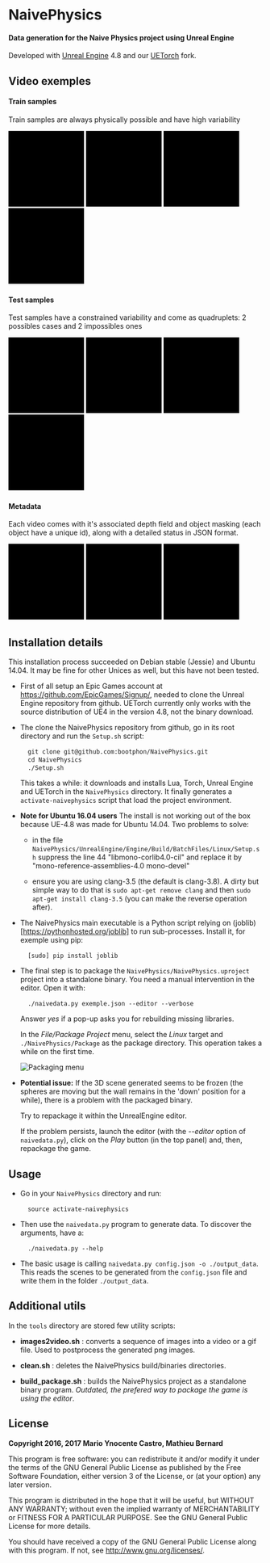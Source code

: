 # NaivePhysics #

#### Data generation for the Naive Physics project using Unreal Engine ####

Developed with
[Unreal Engine](https://www.unrealengine.com/what-is-unreal-engine-4)
4.8 and our [UETorch](https://github.com/bootphon/UETorch) fork.


## Video exemples ##


#### Train samples ####

Train samples are always physically possible and have high variability

<img src="exemples/gif/train_1.gif" width="150"> <img src="exemples/gif/train_2.gif" width="150"> <img src="exemples/gif/train_3.gif" width="150"> <img src="exemples/gif/train_4.gif" width="150">


#### Test samples ####

Test samples have a constrained variability and come as quadruplets: 2
possibles cases and 2 impossibles ones

<img src="exemples/gif/test_1.gif" width="150"> <img src="exemples/gif/test_2.gif" width="150"> <img src="exemples/gif/test_3.gif" width="150"> <img src="exemples/gif/test_4.gif" width="150">


#### Metadata ####

Each video comes with it's associated depth field and object masking
(each object have a unique id), along with a detailed status in JSON
format.

<img src="exemples/gif/meta_1.gif" width="150"> <img src="exemples/gif/meta_2.gif" width="150"> <img src="exemples/gif/meta_3.gif" width="150">


## Installation details ##

This installation process succeeded on Debian stable (Jessie) and
Ubuntu 14.04. It may be fine for other Unices as well, but this have
not been tested.

* First of all setup an Epic Games account at
  https://github.com/EpicGames/Signup/, needed to clone the Unreal
  Engine repository from github. UETorch currently only works with the
  source distribution of UE4 in the version 4.8, not the binary
  download.


* The clone the NaivePhysics repository from github, go in its root
  directory and run the `Setup.sh` script:

        git clone git@github.com:bootphon/NaivePhysics.git
        cd NaivePhysics
        ./Setup.sh

  This takes a while: it downloads and installs Lua, Torch, Unreal
  Engine and UETorch in the `NaivePhysics` directory. It finally
  generates a `activate-naivephysics` script that load the project
  environment.

* **Note for Ubuntu 16.04 users** The install is not working out of
  the box because UE-4.8 was made for Ubuntu 14.04. Two problems to solve:

    - in the file
      `NaivePhysics/UnrealEngine/Engine/Build/BatchFiles/Linux/Setup.sh`
      suppress the line 44 "libmono-corlib4.0-cil" and replace it by
      "mono-reference-assemblies-4.0 mono-devel"

    - ensure you are using clang-3.5 (the default is clang-3.8). A
      dirty but simple way to do that is `sudo apt-get remove clang`
      and then `sudo apt-get install clang-3.5` (you can make the
      reverse operation after).

* The NaivePhysics main executable is a Python script relying on
  (joblib)[https://pythonhosted.org/joblib] to run
  sub-processes. Install it, for exemple using pip:

        [sudo] pip install joblib


* The final step is to package the
  `NaivePhysics/NaivePhysics.uproject` project into a standalone
  binary. You need a manual intervention in the editor. Open it with:

        ./naivedata.py exemple.json --editor --verbose

  Answer *yes* if a pop-up asks you for rebuilding missing libraries.

  In the *File/Package Project* menu, select the *Linux* target and
  `./NaivePhysics/Package` as the package directory. This operation
  takes a while on the first time.

  ![Packaging menu](https://docs.unrealengine.com/latest/images/Engine/Basics/Projects/Packaging/packaging_menu.jpg)


* **Potential issue:** If the 3D scene generated seems to be frozen
  (the spheres are moving but the wall remains in the 'down' position
  for a while), there is a problem with the packaged binary.

  Try to repackage it within the UnrealEngine editor.

  If the problem persists, launch the editor (with the *--editor*
  option of `naivedata.py`), click on the *Play* button (in the top
  panel) and, then, repackage the game.


## Usage ##

* Go in your `NaivePhysics` directory and run:

        source activate-naivephysics

* Then use the `naivedata.py` program to generate data. To discover
  the arguments, have a:

        ./naivedata.py --help

* The basic usage is calling `naivedata.py config.json -o
  ./output_data`. This reads the scenes to be generated from the
  `config.json` file and write them in the folder `./output_data`.


## Additional utils ##

In the `tools` directory are stored few utility scripts:

* **images2video.sh** : converts a sequence of images into a video or
  a gif file. Used to postprocess the generated png images.

* **clean.sh** : deletes the NaivePhysics build/binaries directories.

* **build_package.sh** : builds the NaivePhysics project as a
  standalone binary program. *Outdated, the prefered way to package
  the game is using the editor*.


## License ##

**Copyright 2016, 2017 Mario Ynocente Castro, Mathieu Bernard**


This program is free software: you can redistribute it and/or modify
it under the terms of the GNU General Public License as published by
the Free Software Foundation, either version 3 of the License, or
(at your option) any later version.

This program is distributed in the hope that it will be useful,
but WITHOUT ANY WARRANTY; without even the implied warranty of
MERCHANTABILITY or FITNESS FOR A PARTICULAR PURPOSE.  See the
GNU General Public License for more details.

You should have received a copy of the GNU General Public License
along with this program. If not, see <http://www.gnu.org/licenses/>.
